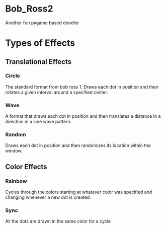 # Bob_Ross2
Another fun pygame based doodler

# Types of Effects

## Translational Effects

### Circle

The standard format from bob ross 1. Draws each dot in position and then rotates
a given interval around a specified center.

### Wave

A format that draws each dot in position and then translates a distance in a
direction in a sine wave pattern.

### Random

Draws each dot in position and then randomizes its location within the window.

## Color Effects

### Rainbow

Cycles through the colors starting at whatever color was specified and changing
whenever a new dot is created.

### Sync

All the dots are drawn in the same color for a cycle

